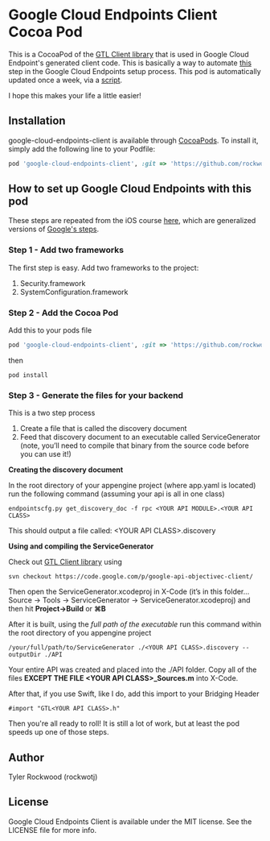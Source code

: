 # Google Cloud Endpoints Client Cocoa Pod

This is a CocoaPod of the [GTL Client library](https://code.google.com/p/google-api-objectivec-client/) that is used in Google Cloud Endpoint's generated client code. This is basically a way to automate [this](https://cloud.google.com/appengine/docs/python/endpoints/consume_ios#Python_Adding_required_files_to_your_iOS_project) step in the Google Cloud Endpoints setup process. This pod is automatically updated once a week, via a [script](https://gist.github.com/rockwotj/77dcb7fc64c64cd21f4c).

I hope this makes your life a little easier!

## Installation

google-cloud-endpoints-client is available through [CocoaPods](http://cocoapods.org). To install
it, simply add the following line to your Podfile:

```ruby
pod 'google-cloud-endpoints-client', :git => 'https://github.com/rockwotj/google-cloud-endpoints-client.git'
```

## How to set up Google Cloud Endpoints with this pod

These steps are repeated from the iOS course [here](http://www.rosebotics.org/courses), which are generalized versions of [Google's steps](https://developers.google.com/appengine/docs/python/endpoints/consume_ios).

### Step 1 - Add two frameworks
The first step is easy.  Add two frameworks to the project:

1. Security.framework
1. SystemConfiguration.framework

### Step 2 - Add the Cocoa Pod
Add this to your pods file
```ruby
pod 'google-cloud-endpoints-client', :git => 'https://github.com/rockwotj/google-cloud-endpoints-client.git'
```
then 
```shell
pod install
```

### Step 3 - Generate the files for your backend
This is a two step process

1. Create a file that is called the discovery document
1. Feed that discovery document to an executable called ServiceGenerator (note, you’ll need to compile that binary from the source code before you can use it!)

<b>Creating the discovery document</b>

In the root directory of your appengine project (where app.yaml is located) run the following command (assuming your api is all in one class)
```shell
endpointscfg.py get_discovery_doc -f rpc <YOUR API MODULE>.<YOUR API CLASS>
```

This should output a file called: \<YOUR API CLASS\>.discovery

<b>Using and compiling the ServiceGenerator</b>

Check out [GTL Client library](https://code.google.com/p/google-api-objectivec-client/) using
```shell
svn checkout https://code.google.com/p/google-api-objectivec-client/
```
Then open the ServiceGenerator.xcodeproj in X-Code (it’s in this folder… Source → Tools → ServiceGenerator → ServiceGenerator.xcodeproj) and then hit <b>Project->Build</b> or <b>⌘B</b>

After it is built, using the <i>full path of the executable</i> run this command within the root directory of you appengine project
```shell
/your/full/path/to/ServiceGenerator ./<YOUR API CLASS>.discovery --outputDir ./API
```
Your entire API was created and placed into the ./API folder. Copy all of the files <b>EXCEPT THE FILE \<YOUR API CLASS\>_Sources.m</b> into X-Code.

After that, if you use Swift, like I do, add this import to your Bridging Header
```objc
#import "GTL<YOUR API CLASS>.h"
```

Then you're all ready to roll! It is still a lot of work, but at least the pod speeds up one of those steps.


## Author

Tyler Rockwood (rockwotj)

## License

Google Cloud Endpoints Client is available under the MIT license. See the LICENSE file for more info.

